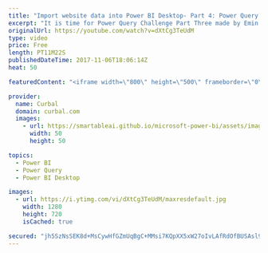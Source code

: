 ```yaml
---
title: "Import website data into Power BI Desktop- Part 4: Power Query Challenge"
excerpt: "It is time for Power Query Challenge Part Three made by Emin Uzun.  What is this Power Query Challenge? https://www.youtube.com/watch?v=_R1rSdXkVDw  Source files: https://github.com/ruthpozuelo/PQChallenge  Part 1: https://www.youtube.com/watch?v=_LcT5sLwmiw Part 2: https://www.youtube.com/watch?v=6Yj09khxr4Q"
originalUrl: https://youtube.com/watch?v=dXtCg3TeUdM
type: video
price: Free
length: PT11M22S
publishedDateTime: 2017-11-06T18:06:14Z
heat: 50

featuredContent: "<iframe width=\"800\" height=\"500\" frameborder=\"0\" src=\"https://www.youtube.com/embed/dXtCg3TeUdM\" allow=\"accelerometer; autoplay; encrypted-media; gyroscope; picture-in-picture\" allowfullscreen></iframe>"

provider:
  name: Curbal
  domain: curbal.com
  images:
    - url: https://smartableai.github.io/microsoft-power-bi/assets/images/organizations/curbal.com-50x50.jpg
      width: 50
      height: 50

topics:
  - Power BI
  - Power Query
  - Power BI Desktop

images:
  - url: https://i.ytimg.com/vi/dXtCg3TeUdM/maxresdefault.jpg
    width: 1280
    height: 720
    isCached: true

secured: "jh5SzNsSEK8d+MsCywHfGZmUqBgC+MMsi7KQpXX5xW27oIvLAfRdOfBUSAsl917w2WtEMWbLt6z4whKSR5nunQyCVUYkTBHNV18Wv8QyO99n1KltltgszPP+EkYzuJYyabq8GMccHz6JV4sMfHBu3RINS/huj0VO9hip7B222wzpKeovAalRO+m5mt79onqDzqZO132w7+xeZcZCYpDFLTniewSS/kkbd9OfT55KYFE+wGX/Nh0hVBeKs3bMR9ZpM747MvIDJc1EhmADnlq4suHBetyPhu4C5WnwU2UWvrFHLaopFOIXZF8Sis8dtvNCChhiAY6JbILn0ghvXXfBqCjz9+1JydKlJey4TEg6N25RoH9oXHv87BoJuzt3W40m6Q+bHsDyUTN8zjbDbkpMPtObE96wgQLeO22v2u7q7JA=;6apPX1ggVyxACtomfJ6KtQ=="
---
```


